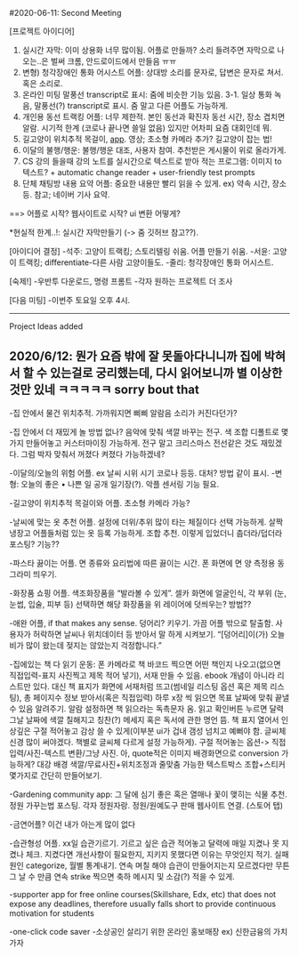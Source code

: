#2020-06-11: Second Meeting

[프로젝트 아이디어]
1. 실시간 자막: 이미 상용화 너무 많이됨. 어플로 만들까? 소리 들려주면 자막으로 나오는..은 벌써 크롬, 안드로이드에서 만들음 ㅠㅠ 
2. 변형) 청각장애인 통화 어시스트 어플: 상대방 소리를 문자로, 답변은 문자로 쳐서. 혹은 소리로.
3. 온라인 미팅 말풍선 transcript로 표시: 줌에 비슷한 기능 있음. 
3-1. 일상 통화 녹음, 말풍선(?) transcript로 표시. 줌 말고 다른 어플도 가능하게.
4. 개인용 동선 트랙킹 어플: 너무 제한적. 본인 동선과 확진자 동선 시간, 장소 겹치면 알람. 시기적 한계 (코로나 끝나면 쓸일 없음) 있지만 어차피 요즘 대회인데 뭐.
5. 길고양이 위치추적 목걸이, [app](https://www.buskerscat.com/best-cat-tracker-uk). 영상; 초소형 카메라 추가? 길고양이 잡는 법! 
6. 이달의 불행/행운: 불행/행운 대조, 사용자 참여. 추천받은 게시물이 위로 올라가게.
7. CS 강의 들을때 강의 노트를 실시간으로 텍스트로 받아 적는 프로그램: 이미지 to 텍스트? + automatic change reader + user-friendly test prompts
8. 단체 채팅방 내용 요약 어플: 중요한 내용만 빨리 읽을 수 있게. ex) 약속 시간, 장소 등. 참고; 네이버 기사 요약.

==> 어플로 시작? 웹사이트로 시작? ui 변환 어떻게? 

*현실적 한계..!: 실시간 자막만들기 (-> 줌 깃허브 참고??).

[아이디어 결정]
-석주: 고양이 트랙킹; 스토리텔링 쉬움. 어플 만들기 쉬움.
-서윤: 고양이 트랙킹; differentiate-다른 사람 고양이들도. 
-줄리: 청각장애인 통화 어시스트.


[숙제!]
-우반투 다운로드, 명령 프롬트
-각자 원하는 프로젝트 더 조사

[다음 미팅]
-이번주 토요일 오후 4시.

-----------------------------------------------------------------------------------------------------------------------------
 
Project Ideas added

2020/6/12: 뭔가 요즘 밖에 잘 못돌아다니니까 집에 박혀서 할 수 있는걸로 궁리했는데, 다시 읽어보니까 별 이상한 것만 있네 ㅋㅋㅋㅋㅋ sorry bout that
----------------------------------------------------------------------------------------------------------------------
-집 안에서 물건 위치추적. 가까워지면 삐삐 알람음 소리가 커진다던가?

-집 안에서 더 재밌게 놀 방법 없나? 음악에 맞춰 색깔 바꾸는 전구. 색 조합 디폴트로 몇가지 만들어놓고 커스터마이징 가능하게. 전구 말고 크리스마스 전선같은 것도 재밌겠다. 그럼 박자 맞춰서 꺼졌다 켜졌다 가능하겠네?

-이달의/오늘의 위험 어플. ex 날씨 시위 시기 코로나 등등. 대처? 방법 같이 표시. 
-변형: 오늘의 좋은 • 나쁜 일 공개 일기장(?). 악플 센서링 기능 필요. 

-길고양이 위치추적 목걸이와 어플. 초소형 카메라 가능?

-날씨에 맞는 옷 추천 어플. 설정에 더위/추위 많이 타는 체질이다 선택 가능하게. 살짝 냉장고 어플들처럼 있는 옷 등록 가능하게. 조합 추천. 이렇게 입었더니 춥더라/덥더라 포스팅? 기능??

-파스타 끓이는 어플. 면 종류와 요리법에 따른 끓이는 시간. 폰 화면에 면 양 측정용 동그라미 띄우기. 

-화장품 쇼핑 어플. 색조화장품을 “발라볼 수 있게”. 셀카 화면에 얼굴인식, 각 부위 (눈, 눈썹, 입술, 피부 등) 선택하면 해당 화장품을 위 레이어에 덧씌우는? 방법??

-애완 어플, if that makes any sense. 덩어리? 키우기. 가끔 어플 밖으로 탈출함. 사용자가 허락하면 날씨나 위치데이터 등 받아서 말 하게 시켜보기. “[덩어리]이(가) 오늘 비가 많이 왔는데 젖지는 않았는지 걱정합니다.”

-집에있는 책 다 읽기 운동: 폰 카메라로 책 바코드 찍으면 어떤 책인지 나오고(없으면 직접입력-표지 사진찍고 제목 적어 넣기), 서재 만들 수 있음. ebook 개념이 아니라 리스트만 있다. 대신 책 표지가 화면에 서재처럼 뜨고(썸네일 리스팅 옵션 혹은 제목 리스팅), 총 페이지수 정보 받아서(혹은 직접입력) 하루 x장 씩 읽으면 목표 날짜에 맞춰 끝낼 수 있음 알려주기. 알람 설정하면 책 읽으라는 독촉문자 옴. 읽고 확인버튼 누르면 달력 그날 날짜에 색깔 칠해지고 칭찬(?) 메세지 혹은 독서에 관한 명언 뜸. 책 표지 열어서 인상깊은 구절 적어놓고 감상 쓸 수 있게(이부분 ui가 겁내 갬성 넘치고 예뻐야 함. 글씨체 신경 많이 써야겠다. 책별로 글씨체 다르게 설정 가능하게). 구절 적어놓는 옵션-> 직접입력/사진-텍스트 변환/그냥 사진. 아, quote적은 이미지 배경화면으로 conversion 가능하게? 대강 배경 색깔/무료사진+위치조정과 줄맞춤 가능한 텍스트박스 조합+스티커 몇가지로 간단히 만들어보기. 

-Gardening community app: 그 달에 심기 좋은 혹은 열매나 꽃이 맺히는 식물 추천. 정원 가꾸는법 포스팅. 각자 정원자랑. 정원/원예도구 판매 웹사이트 연결. (스토어 탭)

-금연어플? 이건 내가 아는게 많이 없다

-습관형성 어플. xx일 습관기르기. 기르고 싶은 습관 적어놓고 달력에 매일 지켰나 못 지켰나 체크. 지켰다면 개선사항이 필요한지, 지키지 못했다면 이유는 무엇인지 적기. 실패 원인 categorize, 월별 통계내기. 연속 며칠 해야 습관이 만들어지는지 모르겠다만 무튼 그 날 수 만큼 연속 strike 찍으면 축하 메시지 및 소감(?) 적을 수 있게.

-supporter app for free online courses(Skillshare, Edx, etc) that does not expose any deadlines, therefore usually falls short to provide continuous motivation for students

-one-click code saver
-소상공인 살리기 위한 온라인 홍보매장 ex) 신한금융의 가치 가자
